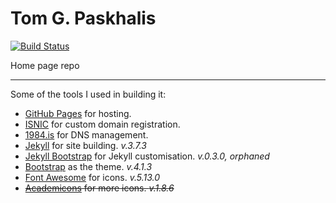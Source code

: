 # Tom G. Paskhalis

[![Build Status](https://travis-ci.org/tpaskhalis/tpaskhalis.github.io.png?branch=master)](https://travis-ci.org/tpaskhalis/tpaskhalis.github.io)

Home page repo

---

Some of the tools I used in building it:
* [GitHub Pages](http://pages.github.com/) for hosting.
* [ISNIC](https://www.isnic.is/en/) for custom domain registration.
* [1984.is](https://www.1984.is) for DNS management.
* [Jekyll](https://jekyllrb.com) for site building. *v.3.7.3*
* [Jekyll Bootstrap](http://jekyllbootstrap.com/) for Jekyll customisation. *v.0.3.0, orphaned*
* [Bootstrap](http://getbootstrap.com/) as the theme. *v.4.1.3*
* [Font Awesome](http://fontawesome.io/) for icons. *v.5.13.0*
* ~~[Academicons](https://jpswalsh.github.io/academicons/) for more icons. *v.1.8.6*~~
